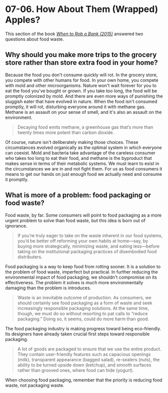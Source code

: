 # 07-06. How About Them (Wrapped) Apples?

This section of the book *[When to Rob a Bank (2015)](../../../2025/10/07/freakonomics-2015-when-to-rob-a-bank.md)* answered two questions about food waste.

## Why should you make more trips to the grocery store rather than store extra food in your home?

Because the food you don't consume quickly will rot. In the grocery store, you compete with other humans for food. In your own home, you compete with mold and other microorganisms. Nature won't wait forever for you to eat the food you've bought or grown. If you take too long, the food will be promptly colonized by mold. And there are even more ways of punishing the sluggish eater that have evolved in nature. When the food isn't consumed promptly, it will rot, disturbing everyone around it with methane gas. Methane is an assault on your sense of smell, and it's also an assault on the environment.

> Decaying food emits methane, a greenhouse gas that’s more than twenty times more potent than carbon dioxide.

Of course, nature isn't deliberately making those choices. These circumstances evolved organically as the optimal system in which everyone can coexist. Mold and bacteria take advantage of the careless consumer who takes too long to eat their food, and methane is the byproduct that makes sense in terms of their metabolic systems. We must learn to exist in the circumstances we are in and not fight them. For us as food consumers it means to get our hands on just enough food we actually need and consume it promptly.

## What is more of a problem: food packaging or food waste? 

Food waste, by far. Some consumers will point to food packaging as a more urgent problem to solve than food waste, but this idea is born out of ignorance.

> If you’re truly eager to take on the waste inherent in our food systems, you’d be better off reforming your own habits at home—say, by buying more strategically, minimizing waste, and eating less—before taking on the institutional packaging practices of disembodied food distributers.

Food packaging is a way to keep food from rotting sooner. It is a solution to the problem of food waste, imperfect but practical. In further reducing the environmental impact of food packaging, we shouldn't compromise on its effectiveness. The problem it solves is much more environmentally damaging than the problem is introduces.

> Waste is an inevitable outcome of production. As consumers, we should certainly see food packaging as a form of waste and seek increasingly responsible packaging solutions. At the same time, though, we must do so without resorting to pat calls to “reduce packaging.” Doing so, it seems, could do more harm than good.

The food packaging industry is making progress toward being eco-friendly. Its designers have already taken crucial first steps toward responsible packaging.

> A lot of goods are packaged to ensure that we use the entire product. They contain user-friendly features such as capacious openings (milk), transparent appearance (bagged salad), re-sealers (nuts), the ability to be turned upside down (ketchup), and smooth surfaces rather than grooved ones, where food can hide (yogurt).

When choosing food packaging, remember that the priority is reducing food waste, not packaging waste.
